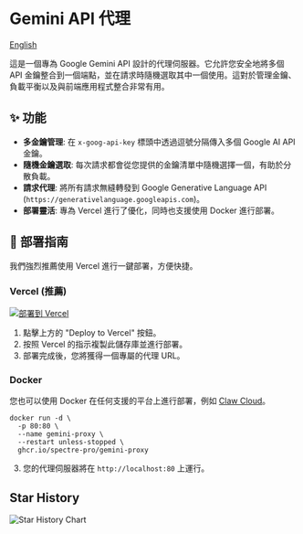 # Gemini API 代理
[English](README.md)

這是一個專為 Google Gemini API 設計的代理伺服器。它允許您安全地將多個 API 金鑰整合到一個端點，並在請求時隨機選取其中一個使用。這對於管理金鑰、負載平衡以及與前端應用程式整合非常有用。

## ✨ 功能

*   **多金鑰管理**: 在 `x-goog-api-key` 標頭中透過逗號分隔傳入多個 Google AI API 金鑰。
*   **隨機金鑰選取**: 每次請求都會從您提供的金鑰清單中隨機選擇一個，有助於分散負載。
*   **請求代理**: 將所有請求無縫轉發到 Google Generative Language API (`https://generativelanguage.googleapis.com`)。
*   **部署靈活**: 專為 Vercel 進行了優化，同時也支援使用 Docker 進行部署。

## 🚀 部署指南

我們強烈推薦使用 Vercel 進行一鍵部署，方便快捷。

### Vercel (推薦)

[![部署到 Vercel](https://vercel.com/button)](https://vercel.com/new/clone?repository-url=https://github.com/spectre-pro/gemini-proxy)

1.  點擊上方的 "Deploy to Vercel" 按鈕。
2.  按照 Vercel 的指示複製此儲存庫並進行部署。
3.  部署完成後，您將獲得一個專屬的代理 URL。

### Docker

您也可以使用 Docker 在任何支援的平台上進行部署，例如 [Claw Cloud](https://console.run.claw.cloud/signin?link=RGXA3AIOBR4S)。

```
docker run -d \
  -p 80:80 \
  --name gemini-proxy \
  --restart unless-stopped \
  ghcr.io/spectre-pro/gemini-proxy
```

3.  您的代理伺服器將在 `http://localhost:80` 上運行。

## Star History

<picture>
    <source media="(prefers-color-scheme: dark)" srcset="https://api.star-history.com/svg?repos=spectre-pro/gemini-proxy&type=Date&theme=dark" />
    <source media="(prefers-color-scheme: light)" srcset="https://api.star-history.com/svg?repos=spectre-pro/gemini-proxy&type=Date" />
    <img alt="Star History Chart" src="https://api.star-history.com/svg?repos=spectre-pro/gemini-proxy&type=Date" />
</picture>

